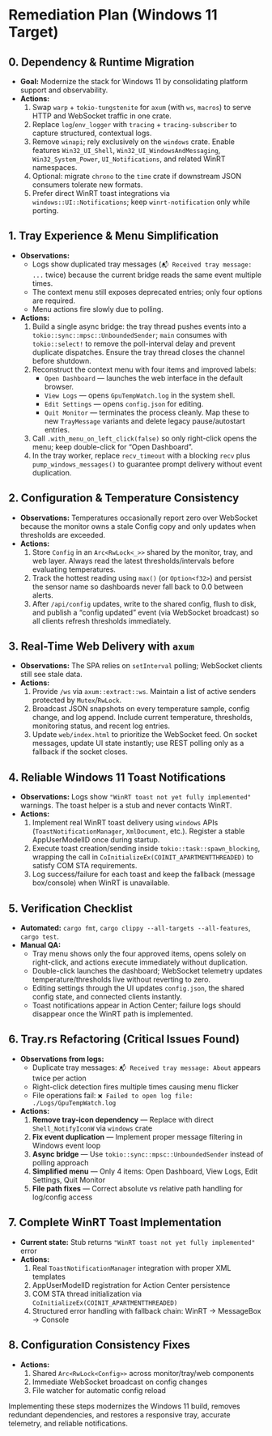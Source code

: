 # Remediation Plan (Windows 11 Target)

## 0. Dependency & Runtime Migration
- **Goal:** Modernize the stack for Windows 11 by consolidating platform support and observability.
- **Actions:**
  1. Swap `warp` + `tokio-tungstenite` for `axum` (with `ws`, `macros`) to serve HTTP and WebSocket traffic in one crate.
  2. Replace `log`/`env_logger` with `tracing` + `tracing-subscriber` to capture structured, contextual logs.
  3. Remove `winapi`; rely exclusively on the `windows` crate. Enable features `Win32_UI_Shell`, `Win32_UI_WindowsAndMessaging`, `Win32_System_Power`, `UI_Notifications`, and related WinRT namespaces.
  4. Optional: migrate `chrono` to the `time` crate if downstream JSON consumers tolerate new formats.
  5. Prefer direct WinRT toast integrations via `windows::UI::Notifications`; keep `winrt-notification` only while porting.

## 1. Tray Experience & Menu Simplification
- **Observations:**
  - Logs show duplicated tray messages (`📬 Received tray message: ...` twice) because the current bridge reads the same event multiple times.
  - The context menu still exposes deprecated entries; only four options are required.
  - Menu actions fire slowly due to polling.
- **Actions:**
  1. Build a single async bridge: the tray thread pushes events into a `tokio::sync::mpsc::UnboundedSender`; `main` consumes with `tokio::select!` to remove the poll-interval delay and prevent duplicate dispatches. Ensure the tray thread closes the channel before shutdown.
  2. Reconstruct the context menu with four items and improved labels:
     - `Open Dashboard` — launches the web interface in the default browser.
     - `View Logs` — opens `GpuTempWatch.log` in the system shell.
     - `Edit Settings` — opens `config.json` for editing.
     - `Quit Monitor` — terminates the process cleanly.
     Map these to new `TrayMessage` variants and delete legacy pause/autostart entries.
  3. Call `.with_menu_on_left_click(false)` so only right-click opens the menu; keep double-click for “Open Dashboard”.
  4. In the tray worker, replace `recv_timeout` with a blocking `recv` plus `pump_windows_messages()` to guarantee prompt delivery without event duplication.

## 2. Configuration & Temperature Consistency
- **Observations:** Temperatures occasionally report zero over WebSocket because the monitor owns a stale Config copy and only updates when thresholds are exceeded.
- **Actions:**
  1. Store `Config` in an `Arc<RwLock<_>>` shared by the monitor, tray, and web layer. Always read the latest thresholds/intervals before evaluating temperatures.
  2. Track the hottest reading using `max()` (or `Option<f32>`) and persist the sensor name so dashboards never fall back to 0.0 between alerts.
  3. After `/api/config` updates, write to the shared config, flush to disk, and publish a “config updated” event (via WebSocket broadcast) so all clients refresh thresholds immediately.

## 3. Real-Time Web Delivery with `axum`
- **Observations:** The SPA relies on `setInterval` polling; WebSocket clients still see stale data.
- **Actions:**
  1. Provide `/ws` via `axum::extract::ws`. Maintain a list of active senders protected by `Mutex`/`RwLock`.
  2. Broadcast JSON snapshots on every temperature sample, config change, and log append. Include current temperature, thresholds, monitoring status, and recent log entries.
  3. Update `web/index.html` to prioritize the WebSocket feed. On socket messages, update UI state instantly; use REST polling only as a fallback if the socket closes.

## 4. Reliable Windows 11 Toast Notifications
- **Observations:** Logs show `"WinRT toast not yet fully implemented"` warnings. The toast helper is a stub and never contacts WinRT.
- **Actions:**
  1. Implement real WinRT toast delivery using `windows` APIs (`ToastNotificationManager`, `XmlDocument`, etc.). Register a stable AppUserModelID once during startup.
  2. Execute toast creation/sending inside `tokio::task::spawn_blocking`, wrapping the call in `CoInitializeEx(COINIT_APARTMENTTHREADED)` to satisfy COM STA requirements.
  3. Log success/failure for each toast and keep the fallback (message box/console) when WinRT is unavailable.

## 5. Verification Checklist
- **Automated:** `cargo fmt`, `cargo clippy --all-targets --all-features`, `cargo test`.
- **Manual QA:**
  - Tray menu shows only the four approved items, opens solely on right-click, and actions execute immediately without duplication.
  - Double-click launches the dashboard; WebSocket telemetry updates temperature/thresholds live without reverting to zero.
  - Editing settings through the UI updates `config.json`, the shared config state, and connected clients instantly.
  - Toast notifications appear in Action Center; failure logs should disappear once the WinRT path is implemented.

## 6. Tray.rs Refactoring (Critical Issues Found)
- **Observations from logs:**
  - Duplicate tray messages: `📬 Received tray message: About` appears twice per action
  - Right-click detection fires multiple times causing menu flicker
  - File operations fail: `❌ Failed to open log file: ./Logs/GpuTempWatch.log`
- **Actions:**
  1. **Remove tray-icon dependency** — Replace with direct `Shell_NotifyIconW` via `windows` crate
  2. **Fix event duplication** — Implement proper message filtering in Windows event loop
  3. **Async bridge** — Use `tokio::sync::mpsc::UnboundedSender` instead of polling approach
  4. **Simplified menu** — Only 4 items: Open Dashboard, View Logs, Edit Settings, Quit Monitor
  5. **File path fixes** — Correct absolute vs relative path handling for log/config access

## 7. Complete WinRT Toast Implementation
- **Current state:** Stub returns `"WinRT toast not yet fully implemented"` error
- **Actions:**
  1. Real `ToastNotificationManager` integration with proper XML templates
  2. AppUserModelID registration for Action Center persistence
  3. COM STA thread initialization via `CoInitializeEx(COINIT_APARTMENTTHREADED)`
  4. Structured error handling with fallback chain: WinRT → MessageBox → Console

## 8. Configuration Consistency Fixes
- **Actions:**
  1. Shared `Arc<RwLock<Config>>` across monitor/tray/web components
  2. Immediate WebSocket broadcast on config changes
  3. File watcher for automatic config reload

Implementing these steps modernizes the Windows 11 build, removes redundant dependencies, and restores a responsive tray, accurate telemetry, and reliable notifications.
